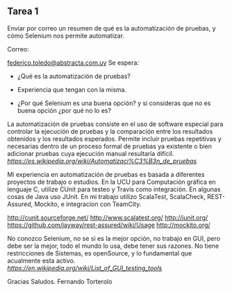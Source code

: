 ## Tarea 1

Enviar por correo un resumen de qué es la automatización de pruebas, y cómo Selenium nos permite automatizar. 

Correo:

federico.toledo@abstracta.com.uy
Se espera:

- ¿Qué es la automatización de pruebas?

- Experiencia que tengan con la misma.

- ¿Por qué Selenium es una buena opción? y si consideras que no es buena opción ¿por qué no lo es?

La automatización de pruebas consiste en el uso de software especial para controlar la ejecución de pruebas y la comparación entre los resultados obtenidos y los resultados esperados. Permite incluir pruebas repetitivas y necesarias dentro de un proceso formal de pruebas ya existente o bien adicionar pruebas cuya ejecución manual resultaría difícil. *https://es.wikipedia.org/wiki/Automatizaci%C3%B3n_de_pruebas*

Mi experiencia en automatización de pruebas es basada a diferentes proyectos de trabajo o estudios.
En la UCU para Computación gráfica en lenguaje C, utilize CUnit para testeo y Travis como integración. 
En algunas cosas de Java uso JUnit. 
En mi trabajo utilizo ScalaTest, ScalaCheck, REST-Assured, Mockito, e integracion con TeamCity.

http://cunit.sourceforge.net/
http://www.scalatest.org/
http://junit.org/
https://github.com/jayway/rest-assured/wiki/Usage
http://mockito.org/

No conozco Selenium, no se si es la mejor opción, no trabajo en GUI, pero debe ser la mejor, todo el mundo lo usa, debe tener sus razones.
No tiene restricciones de Sistemas, es openSource, y lo fundamental que acualmente esta activo.
*https://en.wikipedia.org/wiki/List_of_GUI_testing_tools*
 
 
Gracias Saludos.
Fernando Torterolo